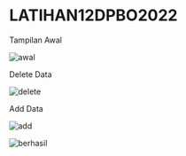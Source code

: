 # LATIHAN12DPBO2022

Tampilan Awal

![awal](https://user-images.githubusercontent.com/72029919/170833680-e169751f-cc8b-4795-994d-1f1e4061b5ce.JPG)

Delete Data

![delete](https://user-images.githubusercontent.com/72029919/170833692-7b2c3cfe-43e2-45df-814a-6e88263c08dd.JPG)

Add Data

![add](https://user-images.githubusercontent.com/72029919/170833707-396a8113-0d9d-4e8b-bfd0-101690a52981.JPG)

![berhasil](https://user-images.githubusercontent.com/72029919/170833711-14139fb7-d22b-41a8-abc3-b74b3d3cc88e.JPG)
